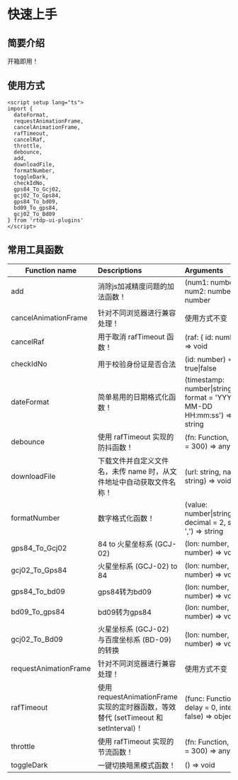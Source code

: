 # 快速上手<BackTop />

## 简要介绍

开箱即用！

## 使用方式

```vue
<script setup lang="ts">
import {
  dateFormat,
  requestAnimationFrame,
  cancelAnimationFrame,
  rafTimeout,
  cancelRaf,
  throttle,
  debounce,
  add,
  downloadFile,
  formatNumber,
  toggleDark,
  checkIdNo,
  gps84_To_Gcj02,
  gcj02_To_Gps84,
  gps84_To_bd09,
  bd09_To_gps84,
  gcj02_To_Bd09
} from 'rtdp-ui-plugins'
</script>
```

## 常用工具函数

| Function name         | Descriptions                                                       | Arguments                                                                           |
|-----------------------|:-------------------------------------------------------------------|:------------------------------------------------------------------------------------|
| add                   | 消除js加减精度问题的加法函数！                                                   | (num1: number, num2: number) => number                                              |
| cancelAnimationFrame  | 针对不同浏览器进行兼容处理！                                                     | 使用方式不变                                                                              |
| cancelRaf             | 用于取消 rafTimeout 函数！                                                | (raf: { id: number }) => void                                                       |
| checkIdNo             | 用于校验身份证是否合法                                                        | (id: number) => true\|false                                                         |
| dateFormat            | 简单易用的日期格式化函数！                                                      | (timestamp: number&#124;string&#124;Date, format = 'YYYY-MM-DD HH:mm:ss') => string |
| debounce              | 使用 rafTimeout 实现的防抖函数！                                             | (fn: Function, delay = 300) => any                                                  |
| downloadFile          | 下载文件并自定义文件名，未传 name 时，从文件地址中自动获取文件名称！                              | (url: string, name: string) => void                                                 |
| formatNumber          | 数字格式化函数！                                                           | (value: number&#124;string, decimal = 2, split = ',') => string                     |
| gps84_To_Gcj02        | 84 to 火星坐标系 (GCJ-02)                                               | (lon: number, lat: number) => void                                                  |
| gcj02_To_Gps84        | 火星坐标系 (GCJ-02) to 84                                               | (lon: number, lat: number) => void                                                  |
| gps84_To_bd09         | gps84转为bd09                                                        | (lon: number, lat: number) => void                                                  |
| bd09_To_gps84         | bd09转为gps84                                                        | (lon: number, lat: number) => void                                                  |
| gcj02_To_Bd09         | 火星坐标系 (GCJ-02) 与百度坐标系 (BD-09) 的转换                                  | (lon: number, lat: number) => void                                                  |
| requestAnimationFrame | 针对不同浏览器进行兼容处理！                                                     | 使用方式不变                                                                              |
| rafTimeout            | 使用 requestAnimationFrame 实现的定时器函数，等效替代 (setTimeout 和 setInterval)！ | (func: Function, delay = 0, interval = false) => object                             |
| throttle              | 使用 rafTimeout 实现的节流函数！                                             | (fn: Function, delay = 300) => any                                                  |
| toggleDark            | 一键切换暗黑模式函数！                                                        | () => void                                                                          |
